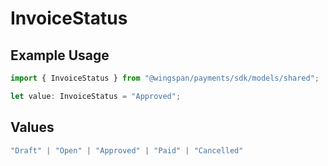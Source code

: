 # InvoiceStatus

## Example Usage

```typescript
import { InvoiceStatus } from "@wingspan/payments/sdk/models/shared";

let value: InvoiceStatus = "Approved";
```

## Values

```typescript
"Draft" | "Open" | "Approved" | "Paid" | "Cancelled"
```